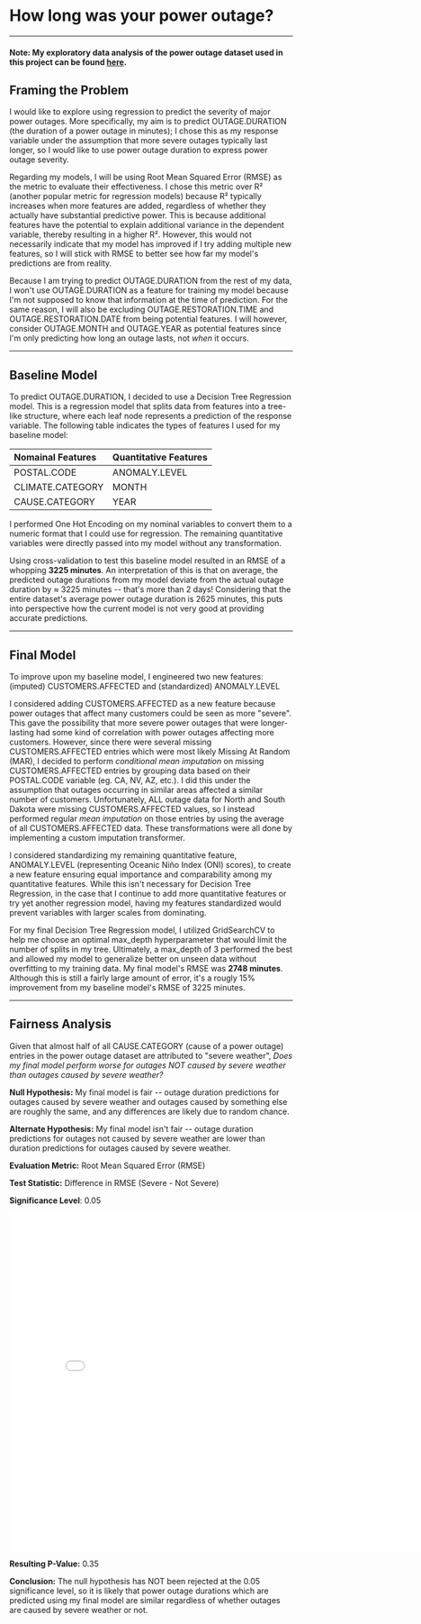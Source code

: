 # How long was your power outage?


---
#### Note: My exploratory data analysis of the power outage dataset used in this project can be found [here](https://www.youtube.com/watch?v=dQw4w9WgXcQ).

## Framing the Problem 

I would like to explore using regression to predict the severity of major power outages. More specifically, my aim is to predict OUTAGE.DURATION (the duration of a power outage in minutes); I chose this as my response variable under the assumption that more severe outages typically last longer, so I would like to use power outage duration to express power outage severity. 

Regarding my models, I will be using Root Mean Squared Error (RMSE) as the metric to evaluate their effectiveness. I chose this metric over R² (another popular metric for regression models) because R² typically increases when more features are added, regardless of whether they actually have substantial predictive power. This is because additional features have the potential to explain additional variance in the dependent variable, thereby resulting in a higher R². However, this would not necessarily indicate that my model has improved if I try adding multiple new features, so I will stick with RMSE to better see how far my model's predictions are from reality.

Because I am trying to predict OUTAGE.DURATION from the rest of my data, I won't use OUTAGE.DURATION as a feature for training my model because I'm not supposed to know that information at the time of prediction. For the same reason, I will also be excluding OUTAGE.RESTORATION.TIME and OUTAGE.RESTORATION.DATE from being potential features. I will however, consider OUTAGE.MONTH and OUTAGE.YEAR as potential features since I'm only predicting how long an outage lasts, not *when* it occurs.



---

## Baseline Model

To predict OUTAGE.DURATION, I decided to use a Decision Tree Regression model. This is a regression model that splits data from features into a tree-like structure, where each leaf node represents a prediction of the response variable. The following table indicates the types of features I used for my baseline model:

| Nomainal Features   | Quantitative Features   |
|:--------------------|:------------------------|
| POSTAL.CODE         | ANOMALY.LEVEL           |
| CLIMATE.CATEGORY    | MONTH                   |
| CAUSE.CATEGORY      | YEAR                    |

I performed One Hot Encoding on my nominal variables to convert them to a numeric format that I could use for regression. The remaining quantitative variables were directly passed into my model without any transformation.

Using cross-validation to test this baseline model resulted in an RMSE of a whopping **3225 minutes**. An interpretation of this is that on average, the predicted outage durations from my model deviate from the actual outage duration by ≈ 3225 minutes -- that's more than 2 days! Considering that the entire dataset's average power outage duration is 2625 minutes, this puts into perspective how the current model is not very good at providing accurate predictions. 



---

## Final Model

To improve upon my baseline model, I engineered two new features: (imputed) CUSTOMERS.AFFECTED and (standardized) ANOMALY.LEVEL

I considered adding CUSTOMERS.AFFECTED as a new feature because power outages that affect many customers could be seen as more "severe". This gave the possibility that more severe power outages that were longer-lasting had some kind of correlation with power outages affecting more customers. However, since there were several missing CUSTOMERS.AFFECTED entries which were most likely Missing At Random (MAR), I decided to perform *conditional mean imputation* on missing CUSTOMERS.AFFECTED entries by grouping data based on their POSTAL.CODE variable (eg. CA, NV, AZ, etc.). I did this  under the assumption that outages occurring in similar areas affected a similar number of customers. Unfortunately, ALL outage data for North and South Dakota were missing CUSTOMERS.AFFECTED values, so I instead performed regular *mean imputation* on those entries by using the average of all CUSTOMERS.AFFECTED data. These transformations were all done by implementing a custom imputation transformer.


I considered standardizing my remaining quantitative feature, ANOMALY.LEVEL (representing Oceanic Niño Index (ONI) scores), to create a new feature ensuring equal importance and comparability among my quantitative features. While this isn't necessary for Decision Tree Regression, in the case that I continue to add more quantitative features or try yet another regression model, having my features standardized would prevent variables with larger scales from dominating. 


For my final Decision Tree Regression model, I utilized GridSearchCV to help me choose an optimal max_depth hyperparameter that would limit the number of splits in my tree. Ultimately, a max_depth of 3 performed the best and allowed my model to generalize better on unseen data without overfitting to my training data. My final model's RMSE was **2748 minutes**. Although this is still a fairly large amount of error, it's a rougly 15% improvement from my baseline model's RMSE of 3225 minutes.



---

## Fairness Analysis

Given that almost half of all CAUSE.CATEGORY (cause of a power outage) entries in the power outage dataset are attributed to "severe weather", *Does my final model perform worse for outages NOT caused by severe weather than outages caused by severe weather?*

**Null Hypothesis:** My final model is fair -- outage duration predictions for outages caused by severe weather and outages caused by something else are roughly the same, and any differences are likely due to random chance.

**Alternate Hypothesis:** My final model isn't fair -- outage duration predictions for outages not caused by severe weather are lower than duration predictions for outages caused by severe weather.

**Evaluation Metric:** Root Mean Squared Error (RMSE)

**Test Statistic:** Difference in RMSE (Severe - Not Severe)

**Significance Level**: 0.05
<iframe src="ass/hyp.html" width=800 height=600 frameBorder=0></iframe>


**Resulting P-Value:** 0.35

**Conclusion:** The null hypothesis has NOT been rejected at the 0.05 significance level, so it is likely that power outage durations which are predicted using my final model are similar regardless of whether outages are caused by severe weather or not. 





